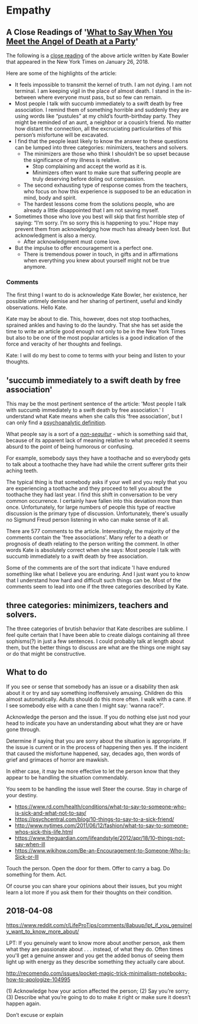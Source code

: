# Empathy

## A Close Readings of '[What to Say When You Meet the Angel of Death at a Party]( https://www.nytimes.com/2018/01/26/opinion/sunday/cancer-what-to-say.html )'

The following is a [close reading]( https://en.wikipedia.org/wiki/Close_reading ) of the above article written by Kate Bowler that appeared in the New York Times on January 26, 2018.

Here are some of the highlights of the article:

* It feels impossible to transmit the kernel of truth. I am not dying. I am not terminal. I am keeping vigil in the place of almost death. I stand in the in-between where everyone must pass, but so few can remain.
* Most people I talk with succumb immediately to a swift death by free association. I remind them of something horrible and suddenly they are using words like “pustules” at my child’s fourth-birthday party. They might be reminded of an aunt, a neighbor or a cousin’s friend. No matter how distant the connection, all the excruciating particularities of this person’s misfortune will be excavated.
*  I find that the people least likely to know the answer to these questions can be lumped into three categories: minimizers, teachers and solvers.
	* The minimizers are those who think I shouldn’t be so upset because the significance of my illness is relative.
		* Stop complaining and accept the world as it is.
		* Minimizers often want to make sure that suffering people are truly deserving before doling out compassion.
	* The second exhausting type of response comes from the teachers, who focus on how this experience is supposed to be an education in mind, body and spirit.
	* The hardest lessons come from the solutions people, who are already a little disappointed that I am not saving myself.
* Sometimes those who love you best will skip that first horrible step of saying: “I’m sorry. I’m so sorry this is happening to you.” Hope may prevent them from acknowledging how much has already been lost. But acknowledgment is also a mercy.
	* After acknowledgment must come love.
* But the impulse to offer encouragement is a perfect one.
	* There is tremendous power in touch, in gifts and in affirmations when everything you knew about yourself might not be true anymore.


### Comments

The first thing I want to do is acknowledge Kate Bowler, her existence, her possible untimely demise and her sharing of pertinent, useful and kindly observations. Hello Kate.

Kate may be about to die. This, however,  does not stop toothaches, sprained ankles and having to do the laundry. That she has set aside the time to write an article good enough not only to be in the New York Times but also to be one of the most popular articles is a good indication of the force and veracity of her thoughts and feelings.

Kate: I will do my best to come to terms with your being and listen to your thoughts.


## 'succumb immediately to a swift death by free association'

This may be the most pertinent sentence of the article: 'Most people I talk with succumb immediately to a swift death by free association.' I understand what Kate means when she calls this 'free association', but I can only find a [psychoanalytic definition]( https://en.wikipedia.org/wiki/Free_association_(psychology) ).

What people say is a sort of a _[non-sequitur]( https://en.wikipedia.org/wiki/Non_sequitur_(literary_device) )_ - which is something said that, because of its apparent lack of meaning relative to what preceded it seems absurd to the point of being humorous or confusing.

For example, somebody says they have a toothache and so everybody gets to talk about a toothache they have had while the crrent sufferer grits their aching teeth.

The typical thing is that somebody asks if your well and you reply that you are experiencing a toothache and they proceed to tell you about the toothache they had last year. I find this shift in conversation to be very common occurrence. I certainly have fallen into this deviation more than once. Unfortunately, for large numbers of people this type of reactive discussion is the primary type of discussion. Unfortunately, there's usually no Sigmund Freud person listening in who can make sense of it all.

There are 577 comments to the article. Interestingly, the majority of the comments contain the 'free associations'. Many refer to a death or prognosis of death relating to the person writing the comment. In other words Kate is absolutely correct when she says: Most people I talk with succumb immediately to a swift death by free association.

Some of the comments are of the sort that indicate 'I have endured something like what I believe you are enduring. And I just want you to know that I understand how hard and difficult such things can be. Most of the comments seem to lead into one if the three categories described by Kate.


## three categories: minimizers, teachers and solvers.

The three categories of brutish behavior that Kate describes are sublime. I feel quite certain that I have been able to create dialogs containing all three sophisms(?) in just a few sentences. I could probably talk at length about them, but the better things to discuss are what are the things one might say or do that might be constructive.

## What to do

If you see or sense that somebody has an issue or a disability then ask about it or try and say something inoffensively amusing. Children do this almost automatically. Adults should do this more often. I walk with a cane. If I see somebody else with a cane then I might say: 'wanna race?'.

Acknowledge the person and the issue. If you do nothing else just nod your head to indicate you have an understanding about what they are or have gone through.

Determine if saying that you are sorry about the situation is appropriate. If the issue is current or in the process of happening then yes. If the incident that caused the misfortune happened, say, decades ago, then words of grief and grimaces of horror are mawkish.

In either case, it may be more effective to let the person know that they appear to be handling the situation commendably.

You seem to be handling the issue well
Steer the course. Stay in charge of your destiny.

* https://www.rd.com/health/conditions/what-to-say-to-someone-who-is-sick-and-what-not-to-say/
* https://psychcentral.com/blog/10-things-to-say-to-a-sick-friend/
* http://www.nytimes.com/2011/06/12/fashion/what-to-say-to-someone-whos-sick-this-life.html
* https://www.theguardian.com/lifeandstyle/2012/apr/18/10-things-not-say-when-ill
* https://www.wikihow.com/Be-an-Encouragement-to-Someone-Who-Is-Sick-or-Ill

Touch the person. Open the door for them. Offer to carry a bag. Do something for them. Act.

Of course you can share your opinions about their issues, but you might learn a lot more if you ask them for their thoughts on their condition.




## 2018-04-08


https://www.reddit.com/r/LifeProTips/comments/8abuup/lpt_if_you_genuinely_want_to_know_more_about/

LPT: If you genuinely want to know more about another person, ask them what they are passionate about . . . instead, of what they do. Often times you'll get a genuine answer and you get the added bonus of seeing them light up with energy as they describe something they actually care about.



http://recomendo.com/issues/pocket-magic-trick-minimalism-notebooks-how-to-apologize-104995

(1) Acknowledge how your action affected the person;
(2) Say you’re sorry;
(3) Describe what you’re going to do to make it right or make sure it doesn’t happen again.

Don’t excuse or explain













